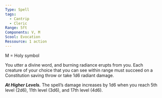 ```yaml
---
Type: Spell
tags:
  - Cantrip
  - Cleric
Range: 5ft
Components: V, M
Scool: Evocation
Ressource: 1 action
---
```

M = Holy symbol

You utter a divine word, and burning radiance erupts from you. Each creature of your choice that you can see within range must succeed on a Constitution saving throw or take 1d6 radiant damage.

**_At Higher Levels._** The spell’s damage increases by 1d6 when you reach 5th level (2d6), 11th level (3d6), and 17th level (4d6).